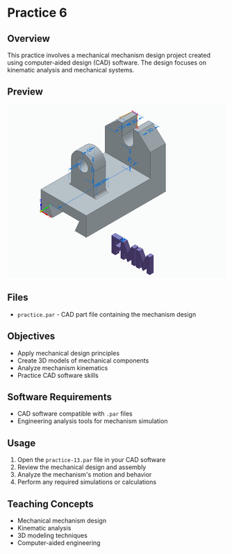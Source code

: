 # Practice 6

## Overview

This practice involves a mechanical mechanism design project created using computer-aided design (CAD) software. The design focuses on kinematic analysis and mechanical systems.

## Preview

![Preview](assets/preview.png)

## Files

- `practice.par` - CAD part file containing the mechanism design

## Objectives

- Apply mechanical design principles
- Create 3D models of mechanical components
- Analyze mechanism kinematics
- Practice CAD software skills

## Software Requirements

- CAD software compatible with `.par` files
- Engineering analysis tools for mechanism simulation

## Usage

1. Open the `practice-13.par` file in your CAD software
2. Review the mechanical design and assembly
3. Analyze the mechanism's motion and behavior
4. Perform any required simulations or calculations

## Teaching Concepts

- Mechanical mechanism design
- Kinematic analysis
- 3D modeling techniques
- Computer-aided engineering
